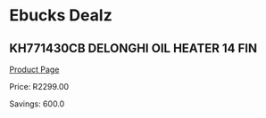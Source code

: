 
# Ebucks Dealz
## KH771430CB DELONGHI OIL HEATER 14 FIN
[Product Page](https://www.ebucks.com/web/shop/productSelected.do?prodId=1191143600&catId=1157551316)

Price: R2299.00

Savings: 600.0


	